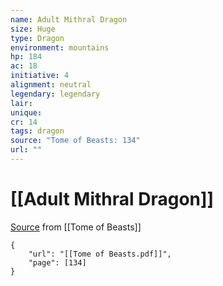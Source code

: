```yaml
---
name: Adult Mithral Dragon
size: Huge
type: Dragon
environment: mountains
hp: 184
ac: 18
initiative: 4
alignment: neutral
legendary: legendary
lair: 
unique: 
cr: 14
tags: dragon
source: "Tome of Beasts: 134"
url: ""
---
```

# [[Adult Mithral Dragon]]

[Source](zotero://open-pdf/library/items/ULEQWHJM?page=134) from [[Tome of Beasts]]

```pdf
{
	"url": "[[Tome of Beasts.pdf]]",
	"page": [134]
}
```

